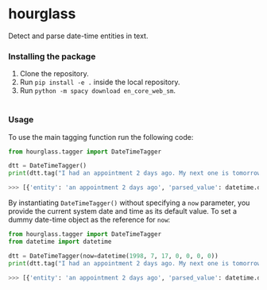 # hourglass

Detect and parse date-time entities in text.

### Installing the package
1. Clone the repository.<br>
2. Run `pip install -e .` inside the local repository.<br>
3. Run `python -m spacy download en_core_web_sm`.<br><br>

### Usage

To use the main tagging function run the following code:
```python
from hourglass.tagger import DateTimeTagger

dtt = DateTimeTagger()
print(dtt.tag("I had an appointment 2 days ago. My next one is tomorrow. 10 days from now, I would be fully vaccinated."))

>>> [{'entity': 'an appointment 2 days ago', 'parsed_value': datetime.datetime(2021, 12, 27, 3, 16, 8, 220097)}, {'entity': 'tomorrow', 'parsed_value': datetime.datetime(2021, 12, 30, 3, 16, 8, 220097)}, {'entity': '10 days from now', 'parsed_value': datetime.datetime(2022, 1, 8, 3, 16, 8, 220097)}]
```

By instantiating `DateTimeTagger()` without specifying a `now` parameter, you provide the current system date and time as its default value. To set a dummy date-time object as the reference for `now`:

```python
from hourglass.tagger import DateTimeTagger
from datetime import datetime

dtt = DateTimeTagger(now=datetime(1998, 7, 17, 0, 0, 0, 0))
print(dtt.tag("I had an appointment 2 days ago. My next one is tomorrow. 10 days from now, I would be fully vaccinated."))

>>> [{'entity': 'an appointment 2 days ago', 'parsed_value': datetime.datetime(1998, 7, 15, 0, 0)}, {'entity': 'tomorrow', 'parsed_value': datetime.datetime(1998, 7, 18, 0, 0)}, {'entity': '10 days from now', 'parsed_value': datetime.datetime(1998, 7, 27, 0, 0)}]
``` 